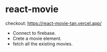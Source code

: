 # react-movie
checkout: https://react-movie-tan.vercel.app/

- Connect to firebase.
- Crete a movie element.
- fetch all the existing movies.

